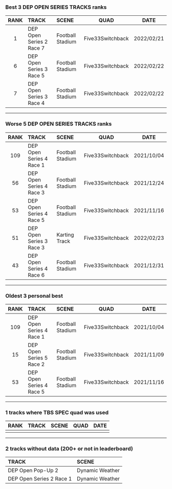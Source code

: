 ### Best 3 DEP OPEN SERIES TRACKS ranks
|RANK|TRACK|SCENE|QUAD|DATE|
|:---:|:---|:---|:---:|:---:|
|1|DEP Open Series 2 Race 7|Football Stadium|Five33Switchback|2022/02/21|
|6|DEP Open Series 3 Race 5|Football Stadium|Five33Switchback|2022/02/22|
|7|DEP Open Series 3 Race 4|Football Stadium|Five33Switchback|2022/02/22|
---
### Worse 5 DEP OPEN SERIES TRACKS ranks
|RANK|TRACK|SCENE|QUAD|DATE|
|:---:|:---|:---|:---:|:---:|
|109|DEP Open Series 4 Race 1|Football Stadium|Five33Switchback|2021/10/04|
|56|DEP Open Series 4 Race 3|Football Stadium|Five33Switchback|2021/12/24|
|53|DEP Open Series 4 Race 5|Football Stadium|Five33Switchback|2021/11/16|
|51|DEP Open Series 3 Race 3|Karting Track|Five33Switchback|2022/02/23|
|43|DEP Open Series 4 Race 6|Football Stadium|Five33Switchback|2021/12/31|
---
### Oldest 3 personal best
|RANK|TRACK|SCENE|QUAD|DATE|
|:---:|:---|:---|:---:|:---:|
|109|DEP Open Series 4 Race 1|Football Stadium|Five33Switchback|2021/10/04|
|15|DEP Open Series 5 Race 2|Football Stadium|Five33Switchback|2021/11/09|
|53|DEP Open Series 4 Race 5|Football Stadium|Five33Switchback|2021/11/16|
---
### 1 tracks where TBS SPEC quad was used
|RANK|TRACK|SCENE|QUAD|DATE|
|:---:|:---|:---|:---:|:---:|
||||||
---
### 2 tracks without data (200+ or not in leaderboard)
|TRACK|SCENE|
|:---|:---|
|DEP Open Pop-Up 2|Dynamic Weather|
|DEP Open Series 2 Race 1|Dynamic Weather|
